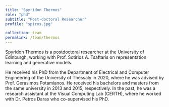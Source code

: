 ```yaml
---
title: "Spyridon Thermos"
role: "phd"
subtitle: "Post-doctoral Researcher"
profile: "spiros.jpg"

collection: team
permalink: /team/thermos
---
```

Spyridon Thermos is a postdoctoral researcher at the University of Edinburgh,
working with Prof. Sotirios A. Tsaftaris on representation learning and
generative models.

He received his PhD from the Department of Electrical and Computer Engineering
of the University of Thessaly in 2020, where he was advised by Prof. Gerasimos
Potamianos. He received his bachelors and masters from the same university in
2013 and 2015, respectively. In the past, he was a research assistant at the
Visual Computing Lab (CERTH), where he worked with Dr. Petros Daras who
co-supervised his PhD.